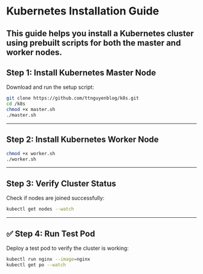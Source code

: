 # Kubernetes Installation Guide

This guide helps you install a **Kubernetes cluster** using prebuilt scripts for both the **master** and **worker** nodes.
---

## Step 1: Install Kubernetes Master Node

Download and run the setup script:

```bash
git clone https://github.com/ttnguyenblog/k8s.git
cd /k8s
chmod +x master.sh
./master.sh
```

---

## Step 2: Install Kubernetes Worker Node

```bash
chmod +x worker.sh
./worker.sh
```

---

## Step 3: Verify Cluster Status

Check if nodes are joined successfully:

```bash
kubectl get nodes --watch
```

---

## ✅ Step 4: Run Test Pod

Deploy a test pod to verify the cluster is working:

```bash
kubectl run nginx --image=nginx
kubectl get po --watch
```

